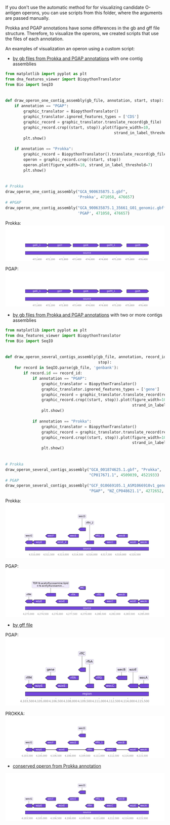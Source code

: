 If you don't use the automatic method for for visualizing candidate O-antigen operons, you can use scripts from this folder, where the arguments are passed manually.

Prokka and PGAP annotations have some differences in the gb and gff file structure. Therefore, to visualize the operons, we created scripts that use the files of each annotation.

An examples of visualization an operon using a custom script:
* [by gb files from Prokka and PGAP annotations](https://github.com/rybinaanya/O-antigens/blob/main/operon_visualization/draw_operon_from_gb.py) with one contig assemblies 

```python 
from matplotlib import pyplot as plt
from dna_features_viewer import BiopythonTranslator
from Bio import SeqIO


def draw_operon_one_contig_assembly(gb_file, annotation, start, stop):
    if annotation == "PGAP":
        graphic_translator = BiopythonTranslator()
        graphic_translator.ignored_features_types = ['CDS']
        graphic_record = graphic_translator.translate_record(gb_file)
        graphic_record.crop((start, stop)).plot(figure_width=10,
                                                strand_in_label_threshold=7)
        plt.show()

    if annotation == "Prokka":
        graphic_record = BiopythonTranslator().translate_record(gb_file)
        operon = graphic_record.crop((start, stop))
        operon.plot(figure_width=10, strand_in_label_threshold=7)
        plt.show()


# Prokka
draw_operon_one_contig_assembly("GCA_900635875.1.gbf",
                                'Prokka', 471058, 476657)
# #PGAP
draw_operon_one_contig_assembly("GCA_900635875.1_35661_G01_genomic.gbff",
                                'PGAP', 471058, 476657)
```
Prokka:
![prokka](/operon_visualization/img/Prokka_gb_one_contig.png)

PGAP:
![pgap](/operon_visualization/img/PGAP_gb_one_contig.png)

* [by gb files from Prokka and PGAP annotations](https://github.com/rybinaanya/O-antigens/blob/main/operon_visualization/draw_operon_from_gb.py) with two or more contigs assemblies 

```python
from matplotlib import pyplot as plt
from dna_features_viewer import BiopythonTranslator
from Bio import SeqIO


def draw_operon_several_contigs_assembly(gb_file, annotation, record_id, start,
                                         stop):
    for record in SeqIO.parse(gb_file, 'genbank'):
        if record.id == record_id:
            if annotation == "PGAP":
                graphic_translator = BiopythonTranslator()
                graphic_translator.ignored_features_types = ['gene']
                graphic_record = graphic_translator.translate_record(record)
                graphic_record.crop((start, stop)).plot(figure_width=10,
                                                        strand_in_label_threshold=7)
                plt.show()

            if annotation == "Prokka":
                graphic_translator = BiopythonTranslator()
                graphic_record = graphic_translator.translate_record(record)
                graphic_record.crop((start, stop)).plot(figure_width=10,
                                                        strand_in_label_threshold=7)
                plt.show()


# Prokka
draw_operon_several_contigs_assembly("GCA_001874625.1.gbf", "Prokka",
                                     "CP017671.1", 4509039, 4521933)
# PGAP
draw_operon_several_contigs_assembly("GCF_010669105.1_ASM1066910v1_genomic.gbff",
                                     "PGAP", "NZ_CP048621.1", 4272652,  4285534)
```
Prokka:
![prokka](/operon_visualization/img/Prokka_gb_two_contigs.png)

PGAP:
![pgap](/operon_visualization/img/PGAP_gb_two_contigs.png)

* [by gff file](https://github.com/rybinaanya/O-antigens/blob/main/operon_visualization/draw_operon_from_gff.py)
   
PGAP:
![pgap_gff](/operon_visualization/img/PGAP_gff.png)

PROKKA:
![prokka_gff](/operon_visualization/img/prokka_gff.png)

* [conserved operon from Prokka annotation](https://github.com/rybinaanya/O-antigens/blob/main/operon_visualization/draw_conserved_operon_prokka.py)

![conserved operon from Prokka](/operon_visualization/img/Prokka_conserved_operon.png)
